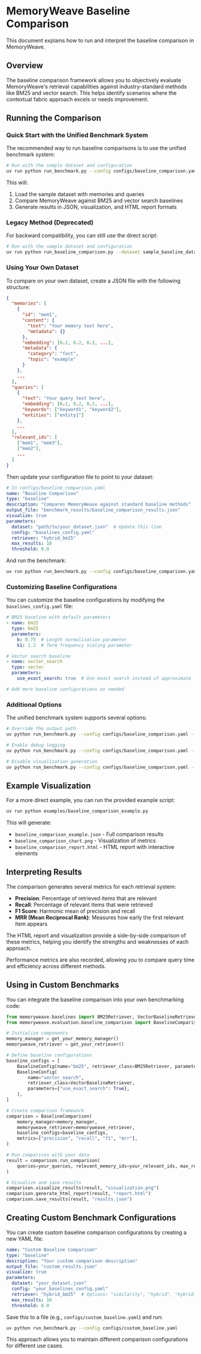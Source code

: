 # MemoryWeave Baseline Comparison

This document explains how to run and interpret the baseline comparison in MemoryWeave.

## Overview

The baseline comparison framework allows you to objectively evaluate MemoryWeave's retrieval capabilities against industry-standard methods like BM25 and vector search. This helps identify scenarios where the contextual fabric approach excels or needs improvement.

## Running the Comparison

### Quick Start with the Unified Benchmark System

The recommended way to run baseline comparisons is to use the unified benchmark system:

```bash
# Run with the sample dataset and configuration
uv run python run_benchmark.py --config configs/baseline_comparison.yaml
```

This will:

1. Load the sample dataset with memories and queries
1. Compare MemoryWeave against BM25 and vector search baselines
1. Generate results in JSON, visualization, and HTML report formats

### Legacy Method (Deprecated)

For backward compatibility, you can still use the direct script:

```bash
# Run with the sample dataset and configuration
uv run python run_baseline_comparison.py --dataset sample_baseline_dataset.json --config baselines_config.yaml
```

### Using Your Own Dataset

To compare on your own dataset, create a JSON file with the following structure:

```json
{
  "memories": [
    {
      "id": "mem1",
      "content": {
        "text": "Your memory text here",
        "metadata": {}
      },
      "embedding": [0.1, 0.2, 0.3, ...],
      "metadata": {
        "category": "fact",
        "topic": "example"
      }
    },
    ...
  ],
  "queries": [
    {
      "text": "Your query text here",
      "embedding": [0.1, 0.2, 0.3, ...],
      "keywords": ["keyword1", "keyword2"],
      "entities": ["entity1"]
    },
    ...
  ],
  "relevant_ids": [
    ["mem1", "mem3"],
    ["mem2"],
    ...
  ]
}
```

Then update your configuration file to point to your dataset:

```yaml
# In configs/baseline_comparison.yaml
name: "Baseline Comparison"
type: "baseline"
description: "Compares MemoryWeave against standard baseline methods"
output_file: "benchmark_results/baseline_comparison_results.json"
visualize: true
parameters:
  dataset: "path/to/your_dataset.json"  # Update this line
  config: "baselines_config.yaml"
  retriever: "hybrid_bm25"
  max_results: 10
  threshold: 0.0
```

And run the benchmark:

```bash
uv run python run_benchmark.py --config configs/baseline_comparison.yaml
```

### Customizing Baseline Configurations

You can customize the baseline configurations by modifying the `baselines_config.yaml` file:

```yaml
# BM25 baseline with default parameters
- name: bm25
  type: bm25
  parameters:
    b: 0.75  # Length normalization parameter
    k1: 1.2  # Term frequency scaling parameter

# Vector search baseline
- name: vector_search
  type: vector
  parameters:
    use_exact_search: true  # Use exact search instead of approximate

# Add more baseline configurations as needed
```

### Additional Options

The unified benchmark system supports several options:

```bash
# Override the output path
uv python run_benchmark.py --config configs/baseline_comparison.yaml --output my_results.json

# Enable debug logging
uv python run_benchmark.py --config configs/baseline_comparison.yaml --debug

# Disable visualization generation
uv python run_benchmark.py --config configs/baseline_comparison.yaml --no-viz
```

## Example Visualization

For a more direct example, you can run the provided example script:

```bash
uv run python examples/baseline_comparison_example.py
```

This will generate:

- `baseline_comparison_example.json` - Full comparison results
- `baseline_comparison_chart.png` - Visualization of metrics
- `baseline_comparison_report.html` - HTML report with interactive elements

## Interpreting Results

The comparison generates several metrics for each retrieval system:

- **Precision**: Percentage of retrieved items that are relevant
- **Recall**: Percentage of relevant items that were retrieved
- **F1 Score**: Harmonic mean of precision and recall
- **MRR (Mean Reciprocal Rank)**: Measures how early the first relevant item appears

The HTML report and visualization provide a side-by-side comparison of these metrics, helping you identify the strengths and weaknesses of each approach.

Performance metrics are also recorded, allowing you to compare query time and efficiency across different methods.

## Using in Custom Benchmarks

You can integrate the baseline comparison into your own benchmarking code:

```python
from memoryweave.baselines import BM25Retriever, VectorBaselineRetriever
from memoryweave.evaluation.baseline_comparison import BaselineComparison, BaselineConfig

# Initialize components
memory_manager = get_your_memory_manager()
memoryweave_retriever = get_your_retriever()

# Define baseline configurations
baseline_configs = [
    BaselineConfig(name="bm25", retriever_class=BM25Retriever, parameters={"b": 0.75, "k1": 1.2}),
    BaselineConfig(
        name="vector_search",
        retriever_class=VectorBaselineRetriever,
        parameters={"use_exact_search": True},
    ),
]

# Create comparison framework
comparison = BaselineComparison(
    memory_manager=memory_manager,
    memoryweave_retriever=memoryweave_retriever,
    baseline_configs=baseline_configs,
    metrics=["precision", "recall", "f1", "mrr"],
)

# Run comparison with your data
result = comparison.run_comparison(
    queries=your_queries, relevant_memory_ids=your_relevant_ids, max_results=10, threshold=0.0
)

# Visualize and save results
comparison.visualize_results(result, "visualization.png")
comparison.generate_html_report(result, "report.html")
comparison.save_results(result, "results.json")
```

## Creating Custom Benchmark Configurations

You can create custom baseline comparison configurations by creating a new YAML file:

```yaml
name: "Custom Baseline Comparison"
type: "baseline"
description: "Your custom comparison description"
output_file: "custom_results.json"
visualize: true
parameters:
  dataset: "your_dataset.json"
  config: "your_baselines_config.yaml"
  retriever: "hybrid_bm25"  # Options: "similarity", "hybrid", "hybrid_bm25"
  max_results: 10
  threshold: 0.0
```

Save this to a file (e.g., `configs/custom_baseline.yaml`) and run:

```bash
uv python run_benchmark.py --config configs/custom_baseline.yaml
```

This approach allows you to maintain different comparison configurations for different use cases.
